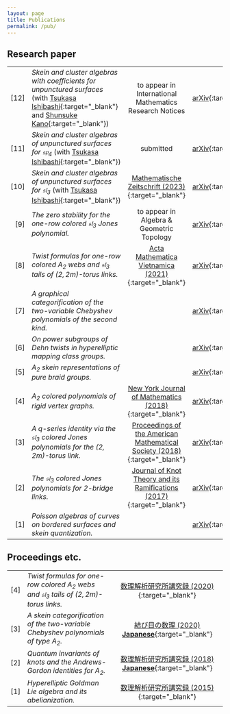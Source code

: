 ```yaml
---
layout: page
title: Publications
permalink: /pub/
---
```


## Research paper

<!--
|[11]|*Stated and clasped skein algebras* (with [Tsukasa Ishibashi](https://sites.google.com/view/tsukasa-ishibashi/home){:target="_blank"})|<br>[Note](material/calc_stated_marked.pdf)|
-->

|||||
|--:|:--|:--:|:--:|
|[12]|*Skein and cluster algebras with coefficients for unpunctured surfaces* (with [Tsukasa Ishibashi](https://sites.google.com/view/tsukasa-ishibashi/home){:target="_blank"} and [Shunsuke Kano](https://sites.google.com/view/shunsuke-kano){:target="_blank"})|to appear in International Mathematics Research Notices|[arXiv](https://arxiv.org/abs/2312.02861){:target="_blank"}|
|[11]|*Skein and cluster algebras of unpunctured surfaces for $\mathfrak{sp}_{4}$* (with [Tsukasa Ishibashi](https://sites.google.com/view/tsukasa-ishibashi/home){:target="_blank"})|submitted|[arXiv](https://arxiv.org/abs/2207.01540){:target="_blank"}|
|[10]|*Skein and cluster algebras of unpunctured surfaces for $\mathfrak{sl}_{3}$* (with [Tsukasa Ishibashi](https://sites.google.com/view/tsukasa-ishibashi/home){:target="_blank"})|[Mathematische Zeitschrift (2023)](https://link.springer.com/article/10.1007/s00209-023-03208-7){:target="_blank"}|[arXiv](https://arxiv.org/abs/2101.00643){:target="_blank"}|
|[9]|*The zero stability for the one-row colored $\mathfrak{sl} _ 3$ Jones polynomial.*|to appear in Algebra & Geometric Topology|[arXiv](https://arxiv.org/abs/2007.15621){:target="_blank"}|
|[8]|*Twist formulas for one-row colored $A _ {2}$ webs and $\mathfrak{sl} _ {3}$ tails of $(2,2m)$-torus links.*|[Acta Mathematica Vietnamica (2021)](https://doi.org/10.1007/s40306-020-00397-9){:target="_blank"}|[arXiv](https://arxiv.org/abs/2003.12278){:target="_blank"}|
|[7]|*A graphical categorification of the two-variable Chebyshev polynomials of the second kind.*||[arXiv](https://arxiv.org/abs/1903.01099){:target="_blank"}|
|[6]|*On power subgroups of Dehn twists in hyperelliptic mapping class groups.*||[arXiv](https://arxiv.org/abs/1801.06026){:target="_blank"}|
|[5]|*$A _ {2}$ skein representations of pure braid groups.*||[arXiv](https://arxiv.org/abs/1711.05931){:target="_blank"}|
|[4]|*$A _ {2}$ colored polynomials of rigid vertex graphs.*|[New York Journal of Mathematics (2018)](http://nyjm.albany.edu/j/2018/24-19.html){:target="_blank"}|[arXiv](https://arxiv.org/abs/1708.09131){:target="_blank"}|
|[3]|*A $q$-series identity via the $\mathfrak{sl}_{3}$ colored Jones polynomials for the $(2,2m)$-torus link.*|[Proceedings of the American Mathematical Society (2018)](https://doi.org/10.1090/proc/13907){:target="_blank"}|[arXiv](https://arxiv.org/abs/1612.02144){:target="_blank"}|
|[2]|*The $\mathfrak{sl} _ 3$ colored Jones polynomials for $2$-bridge links.*|[Journal of Knot Theory and its Ramifications (2017)](https://doi.org/10.1142/S0218216517500389){:target="_blank"}|[arXiv](https://arxiv.org/abs/1609.07289){:target="_blank"}|
|[1]|*Poisson algebras of curves on bordered surfaces and skein quantization.*||[arXiv](https://arxiv.org/abs/1504.00174){:target="_blank"}|


## Proceedings etc.


||||
|--:|:--|:--:|
|[4]|*Twist formulas for one-row colored $A_{2}$ webs and $\mathfrak{sl}_{3}$ tails of $(2,2m)$-torus links.*|[数理解析研究所講究録 (2020)](http://www.kurims.kyoto-u.ac.jp/~kyodo/kokyuroku/contents/pdf/2163-05.pdf){:target="_blank"}|
|[3]|*A skein categorification of the two-variable Chebyshev polynomials of type $A_{2}$.*|[結び目の数理 (2020) **Japanese**](http://www.math.chs.nihon-u.ac.jp/~ichihara/Knots2019/Proceedings/191219_9_Yuasa.pdf){:target="_blank"}|
|[2]|*Quantum invariants of knots and the Andrews-Gordon identities for $A_{2}$.*|[数理解析研究所講究録 (2018) **Japanese**](http://www.kurims.kyoto-u.ac.jp/~kyodo/kokyuroku/contents/2075.html){:target="_blank"}|
|[1]|*Hyperelliptic Goldman Lie algebra and its abelianization.*|[数理解析研究所講究録 (2015)](http://ci.nii.ac.jp/naid/110009905818/){:target="_blank"}|

